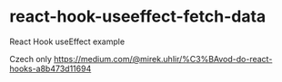 # react-hook-useeffect-fetch-data
React Hook useEffect example

Czech only 
https://medium.com/@mirek.uhlir/%C3%BAvod-do-react-hooks-a8b473d11694
